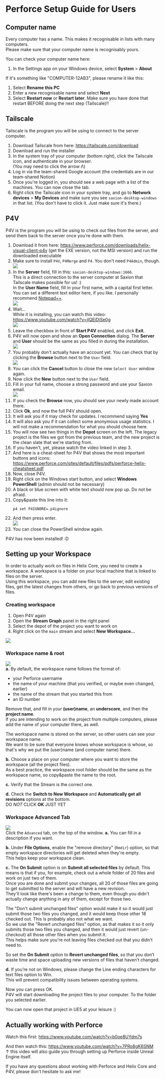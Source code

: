 # Perforce Setup Guide for Users

## Computer name
Every computer has a name. This makes it recognisable in lists with many computers.  
Please make sure that your computer name is recognisably yours.

You can check your computer name here:
1. In the Settings app on your Windows device, select **System** > **About**

If it's something like "COMPUTER-12AB3", please rename it like this:
1. Select **Rename this PC**
2. Enter a new recognisable name and select **Next**
3. Select **Restart now** or **Restart later**. Make sure you have done that restart BEFORE doing the next step (Tailscale)!!

## Tailscale
Tailscale is the program you will be using to connect to the server computer.
1. Download Tailscale from here: https://tailscale.com/download
2. Download and run the installer
3. In the system tray of your computer (bottom right), click the Tailscale icon, and authenticate in your browser.  
   (You may need to click the arrow Λ)
4. Log in via the team-shared Google account (the credentials are in our team-shared Notion)
5. Once you're logged in, you should see a web page with a list of the machines. You can now close the tab.
6. Right click the Tailscale icon in your system tray, and go to **Network devices** > **My Devices**
   and make sure you see `saxion-desktop-windows` in that list.
   (You don't have to click it. Just make sure it's there.)

## P4V
P4V is the program you will be using to check out files from the server,
and send them back to the server once you're done with them.
1. Download it from here: https://www.perforce.com/downloads/helix-visual-client-p4v
   (get the EXE version, not the MSI version) and run the downloaded executable
2. Make sure to install `P4V`, `P4Merge` and `P4`. You don't need `P4Admin`, though.  
   ![](assets/Helix_Install_Instructions_1.png)
3. In the **Server** field, fill in this: `saxion-desktop-windows:1666`.  
   This is a direct connection to the server computer at Saxion that Tailscale makes possible for us! :)  
   In the **User Name** field, fill in your first name, with a capital first letter.  
   You can set a different text editor here, if you like. I personally recommend [Notepad++](https://notepad-plus-plus.org/).  
   ![](assets/Helix_Install_Instructions_2.png)
4. Wait...  
   While it is installing, you can watch this video:
   https://www.youtube.com/watch?v=jIQEjDiSe0g  
   ![](assets/Helix_Install_Instructions_3.png)
5. Leave the checkbox in front of **Start P4V** enabled, and click **Exit**.
6. P4V will now open and show an **Open Connection** dialog.
   The **Server** and **User** should be the same as you filled in during the installation.  
   ![](assets/Helix_Install_Instructions_4.png)
7. You probably don't actually have an account yet.
   You can check that by clicking the **Browse** button next to the `User` field.  
   ![](assets/Helix_Install_Instructions_5.png)
8. You can click the **Cancel** button to close the new `Select User` window again.
9. Now click the **New** button next to the `User` field.
10. Fill in your full name, choose a strong password and use your Saxion email.  
   ![](assets/Helix_Install_Instructions_6.png)
11. If you check the **Browse** now, you should see your newly made account there.
12. Click **Ok**, and now the full P4V should open.
13. It will ask you if it may check for updates. I recommend saying **Yes**
14. It will also ask you if it can collect some anonymous usage statistics.
    I will not make a recommendation for what you should choose here.
15. You will now see two things in the **Depot** screen on the left.
    The legacy project is the files we got from the previous team,
    and the new project is the clean slate that we're starting from.
16. If you haven't, yet, please watch the video linked in step 3.
17. And here is a cheat-sheet for P4V that shows the most important buttons and icons:
    https://www.perforce.com/sites/default/files/pdfs/perforce-helix-cheatsheet.pdf
18. Now, close P4V.
19. Right click on the Windows start button, and select **Windows PowerShell**  (admin should not be necessary)
20. A black or blue screen with white text should now pop up. Do not be afraid.
21. Copy&paste this line into it:
    ```
    p4 set P4IGNORE=.p4ignore
    ```
22. And then press enter.  
    ![](assets/Helix_Install_Instructions_7.png)
23. You can close the PowerShell window again.

P4V has now been installed! :D

## Setting up your Workspace
In order to actually work on files in Helix Core, you need to create a workspace.
A workspace is a folder on your local machine that is linked to files on the server.  
Using this workspace, you can add new files to the server, edit existing files,
get the latest changes from others, or go back to previous versions of files.

### Creating workspace
1. Open P4V again
2. Open the **Stream Graph** panel in the right panel
3. Select the depot of the project you want to work on
4. Right click on the `main` stream and select **New Workspace…**

![](assets/Create_a_Workspace_1.webp)

### Workspace name & root
![](assets/Create_a_Workspace_2.webp)  
**a.** By default, the workspace name follows the format of:
- your Perforce username
- the name of your machine (that you verified, or maybe even changed, earlier)
- the name of the stream that you started this from
- an ID number

Remove that, and fill in your **(user)name**, an **underscore**, and then the **project name**.  
If you are intending to work on the project from multiple computers, please add the name of your computer there, as well.

The workspace name is stored on the server, so other users can see your workspace name.  
We want to be sure that everyone knows whose workspace is whose, so that's why we put the (user)name (and computer name) there.

**b.** Choose a place on your computer where you want to store the workspace (all the project files).  
As a best practice, the workspace root folder should be the same as the workspace name, so copy&paste the name to the root.

**c.** Verify that the Stream is the correct one.

**d.** Check the **Switch to New Workspace** and **Automatically get all revisions** options at the bottom.  
DO _NOT_ CLICK **OK** JUST YET

### Workspace Advanced Tab
![](assets/Create_a_Workspace_3_v3.png)  
Click the `Advanced` tab, on the top of the window.
**a.** You can fill in a description if you want.

**b.** Under **File Options**, enable the "remove directory" (`Rmdir`) option,
so that empty workspace directories will get deleted when they're empty.  
This helps keep your workspace clean.

**c.** The **On Submit** option is on **Submit all selected files** by default.
This means is that if you, for example, check out a whole folder of 20 files and work on just two of them.  
Once you are done and submit your changes, all 20 of those files are going to get submitted to the server and will have a new revision.  
They'll look like there's been a change to them, even though you didn't actually change anything in any of them, except for those two.

The "Don't submit unchanged files" option would make it so it would just submit those two files you changed,
and it would keep those other 18 checked out. This is probably also not what we want.  
So we use the "Revert unchanged files" option, as that makes it so it only submits those two files you changed,
and then it would just revert (un-checkout) all those other files when you submit it.  
This helps make sure you're not leaving files checked out that you didn't need to.

So set the **On Submit** option to **Revert unchanged files**, so that you don’t waste time and space uploading new versions of files that haven’t changed. 

**d.** If you’re not on Windows, please change the Line ending characters for text files option to Win.  
This will prevent compatibility issues between operating systems.

Now you can press OK.  
P4V will start downloading the project files to your computer. To the folder you selected earlier.

You can now open that project in UE5 at your leisure :)

## Actually working with Perforce
Watch this first: https://www.youtube.com/watch?v=b0oe8UYdm7s

And then watch this: https://www.youtube.com/watch?v=7PRo8gK6SNM  
↑ this video will also guide you through setting up Perforce inside Unreal Engine itself.

If you have any questions about working with Perforce and Helix Core and P4V, please don't hesitate to ask me!
